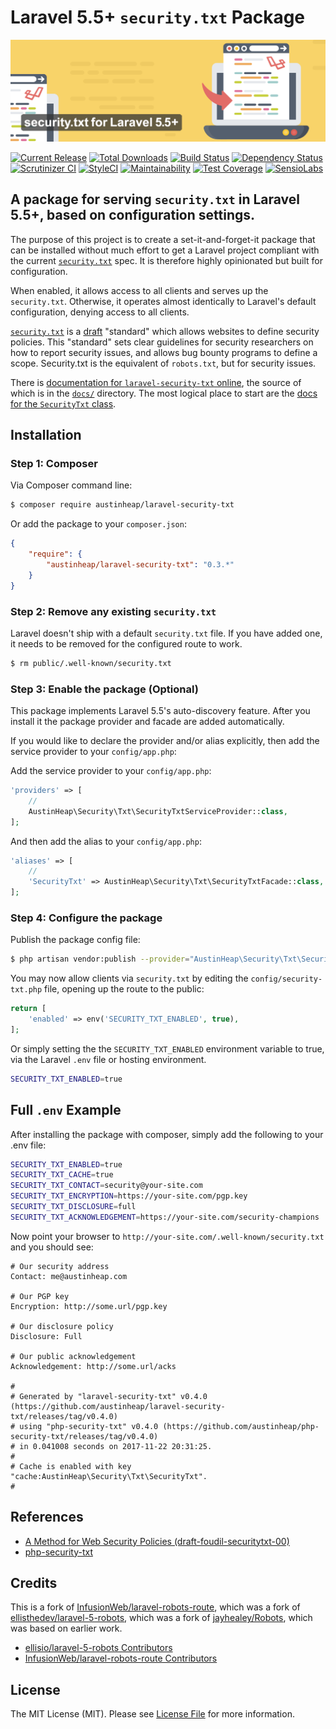 # Laravel 5.5+ `security.txt` Package

![laravel-security-txt banner from the documentation](docs/img/banner-1544x500.png?raw=true)

[![Current Release](https://img.shields.io/github/release/austinheap/laravel-security-txt.svg)](https://github.com/austinheap/laravel-security-txt/releases)
[![Total Downloads](https://img.shields.io/packagist/dt/austinheap/laravel-security-txt.svg)](https://packagist.org/packages/austinheap/laravel-security-txt)
[![Build Status](https://travis-ci.org/austinheap/laravel-security-txt.svg?branch=master)](https://travis-ci.org/austinheap/laravel-security-txt)
[![Dependency Status](https://gemnasium.com/badges/github.com/austinheap/laravel-security-txt.svg)](https://gemnasium.com/github.com/austinheap/laravel-security-txt)
[![Scrutinizer CI](https://scrutinizer-ci.com/g/austinheap/laravel-security-txt/badges/quality-score.png?b=master)](https://scrutinizer-ci.com/g/austinheap/laravel-security-txt/)
[![StyleCI](https://styleci.io/repos/106077909/shield?branch=master)](https://styleci.io/repos/106077909)
[![Maintainability](https://api.codeclimate.com/v1/badges/ca1e10510f778f520bb5/maintainability)](https://codeclimate.com/github/austinheap/laravel-security-txt/maintainability)
[![Test Coverage](https://api.codeclimate.com/v1/badges/ca1e10510f778f520bb5/test_coverage)](https://codeclimate.com/github/austinheap/laravel-security-txt/test_coverage)
[![SensioLabs](https://insight.sensiolabs.com/projects/9fe66b91-58ad-4bc3-9ec9-37b396bb4837/mini.png)](https://insight.sensiolabs.com/projects/9fe66b91-58ad-4bc3-9ec9-37b396bb4837)

## A package for serving `security.txt` in Laravel 5.5+, based on configuration settings.

The purpose of this project is to create a set-it-and-forget-it package that can be
installed without much effort to get a Laravel project compliant with the current
[`security.txt`](https://securitytxt.org/) spec. It is therefore highly opinionated
but built for configuration.

When enabled, it allows access to all clients and serves up the `security.txt`.
Otherwise, it operates almost identically to Laravel's default configuration,
denying access to all clients.

[`security.txt`](https://github.com/securitytxt) is a [draft](https://tools.ietf.org/html/draft-foudil-securitytxt-00)
"standard" which allows websites to define security policies. This "standard"
sets clear guidelines for security researchers on how to report security issues,
and allows bug bounty programs to define a scope. Security.txt is the equivalent
of `robots.txt`, but for security issues.

There is [documentation for `laravel-security-txt` online](https://austinheap.github.io/laravel-security-txt/),
the source of which is in the [`docs/`](https://github.com/austinheap/laravel-security-txt/tree/master/docs)
directory. The most logical place to start are the [docs for the `SecurityTxt` class](https://austinheap.github.io/laravel-security-txt/classes/AustinHeap.Security.Txt.SecurityTxt.html).

## Installation

### Step 1: Composer

Via Composer command line:

```bash
$ composer require austinheap/laravel-security-txt
```

Or add the package to your `composer.json`:

```json
{
    "require": {
        "austinheap/laravel-security-txt": "0.3.*"
    }
}
```

### Step 2: Remove any existing `security.txt`

Laravel doesn't ship with a default `security.txt` file. If you have added one, it needs to be removed for the configured route to work.

```bash
$ rm public/.well-known/security.txt
```

### Step 3: Enable the package (Optional)

This package implements Laravel 5.5's auto-discovery feature. After you install it the package provider and facade are added automatically.

If you would like to declare the provider and/or alias explicitly, then add the service provider to your `config/app.php`:

Add the service provider to your `config/app.php`:

```php
'providers' => [
    //
    AustinHeap\Security\Txt\SecurityTxtServiceProvider::class,
];
```

And then add the alias to your `config/app.php`:

```php
'aliases' => [
    //
    'SecurityTxt' => AustinHeap\Security\Txt\SecurityTxtFacade::class,
];
```

### Step 4: Configure the package

Publish the package config file:

```bash
$ php artisan vendor:publish --provider="AustinHeap\Security\Txt\SecurityTxtServiceProvider"
```

You may now allow clients via `security.txt` by editing the `config/security-txt.php` file, opening up the route to the public:

```php
return [
    'enabled' => env('SECURITY_TXT_ENABLED', true),
];
```

Or simply setting the the `SECURITY_TXT_ENABLED` environment variable to true, via the Laravel `.env` file or hosting environment.

```bash
SECURITY_TXT_ENABLED=true
```

## Full `.env` Example

After installing the package with composer, simply add the following to your .env file:

```bash
SECURITY_TXT_ENABLED=true
SECURITY_TXT_CACHE=true
SECURITY_TXT_CONTACT=security@your-site.com
SECURITY_TXT_ENCRYPTION=https://your-site.com/pgp.key
SECURITY_TXT_DISCLOSURE=full
SECURITY_TXT_ACKNOWLEDGEMENT=https://your-site.com/security-champions
```

Now point your browser to `http://your-site.com/.well-known/security.txt` and you should see:

```
# Our security address
Contact: me@austinheap.com

# Our PGP key
Encryption: http://some.url/pgp.key

# Our disclosure policy
Disclosure: Full

# Our public acknowledgement
Acknowledgement: http://some.url/acks

#
# Generated by "laravel-security-txt" v0.4.0 (https://github.com/austinheap/laravel-security-txt/releases/tag/v0.4.0)
# using "php-security-txt" v0.4.0 (https://github.com/austinheap/php-security-txt/releases/tag/v0.4.0)
# in 0.041008 seconds on 2017-11-22 20:31:25.
#
# Cache is enabled with key "cache:AustinHeap\Security\Txt\SecurityTxt".
#
```

## References

- [A Method for Web Security Policies (draft-foudil-securitytxt-00)](https://tools.ietf.org/html/draft-foudil-securitytxt-00)
- [php-security-txt](https://github.com/austinheap/php-security-txt)

## Credits

This is a fork of [InfusionWeb/laravel-robots-route](https://github.com/InfusionWeb/laravel-robots-route),
which was a fork of [ellisthedev/laravel-5-robots](https://github.com/ellisthedev/laravel-5-robots),
which was a fork of [jayhealey/Robots](https://github.com/jayhealey/Robots),
which was based on earlier work.

- [ellisio/laravel-5-robots Contributors](https://github.com/ellisio/laravel-5-robots/graphs/contributors)
- [InfusionWeb/laravel-robots-route Contributors](https://github.com/InfusionWeb/laravel-robots-route/contributors)

## License

The MIT License (MIT). Please see [License File](LICENSE.md) for more information.
